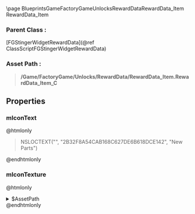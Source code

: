 \page BlueprintsGameFactoryGameUnlocksRewardDataRewardData_Item RewardData_Item
### Parent Class :
[FGStingerWidgetRewardData](@ref ClassScriptFGStingerWidgetRewardData)
### Asset Path :
<b><blockquote>/Game/FactoryGame/Unlocks/RewardData/RewardData_Item.RewardData_Item_C</blockquote></b>
## Properties

### mIconText
@htmlonly
<blockquote>NSLOCTEXT("", "2B32F8A54CAB168C627DE6B618DCE142", "New Parts")</blockquote>
@endhtmlonly

### mIconTexture
@htmlonly
<details>
 <summary>$AssetPath</summary>
<b><a href="_blueprints_game_factory_game_interface_u_i_assets_small_icons_small_icon__item.html"><blockquote>SmallIcon_Item</blockquote></a></b>
</details>
@endhtmlonly


